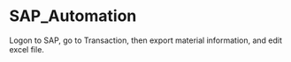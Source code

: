 # SAP_Automation
Logon to SAP, go to Transaction, then export material information, and edit excel file. 
